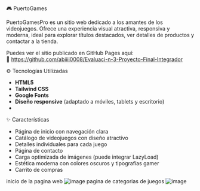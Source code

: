 🎮 PuertoGames

PuertoGamesPro es un sitio web dedicado a los amantes de los videojuegos. Ofrece una experiencia visual atractiva, responsiva y moderna, ideal para explorar títulos destacados, ver detalles de productos y contactar a la tienda.

Puedes ver el sitio publicado en GitHub Pages aquí:  
🔗 https://github.com/abiiii0008/Evaluaci-n-3-Proyecto-Final-Integrador

⚙️ Tecnologías Utilizadas

- **HTML5**
- **Tailwind CSS**
- **Google Fonts**
- **Diseño responsive** (adaptado a móviles, tablets y escritorio)
- 
✨ Características

- Página de inicio con navegación clara
- Catálogo de videojuegos con diseño atractivo
- Detalles individuales para cada juego
- Página de contacto
- Carga optimizada de imágenes (puede integrar LazyLoad)
- Estética moderna con colores oscuros y tipografías gamer
- Carrito de compras

inicio de la pagina web 
![image](https://github.com/user-attachments/assets/37163a4b-1660-4a17-bbdc-b681f7f786d7)
pagina de categorias de juegos
![image](https://github.com/user-attachments/assets/da3c1fcc-1fe6-48f9-8a15-808b4da67e19)



